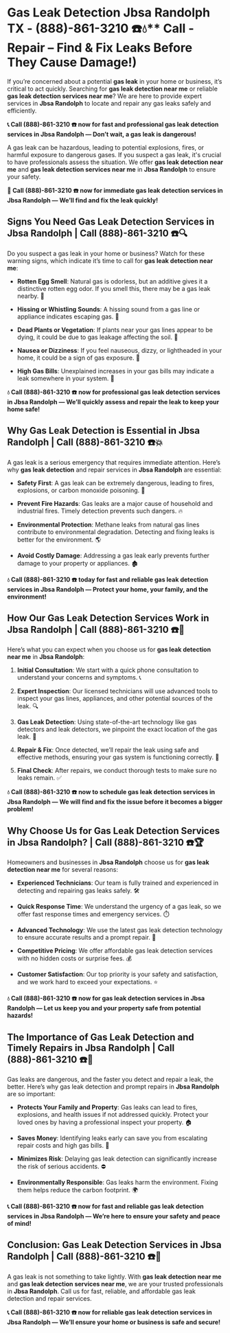 # Gas Leak Detection Jbsa Randolph TX - (888)-861-3210 ☎️💧** Call - Repair – Find & Fix Leaks Before They Cause Damage!)

If you’re concerned about a potential **gas leak** in your home or business, it’s critical to act quickly. Searching for **gas leak detection near me** or reliable **gas leak detection services near me**? We are here to provide expert services in **Jbsa Randolph** to locate and repair any gas leaks safely and efficiently.

**📞 Call (888)-861-3210 ☎️ now for fast and professional gas leak detection services in Jbsa Randolph — Don’t wait, a gas leak is dangerous!**

A gas leak can be hazardous, leading to potential explosions, fires, or harmful exposure to dangerous gases. If you suspect a gas leak, it's crucial to have professionals assess the situation. We offer **gas leak detection near me** and **gas leak detection services near me** in **Jbsa Randolph** to ensure your safety.

**🚨 Call (888)-861-3210 ☎️ now for immediate gas leak detection services in Jbsa Randolph — We’ll find and fix the leak quickly!**

## **Signs You Need Gas Leak Detection Services in Jbsa Randolph | Call (888)-861-3210 ☎️🔍**

Do you suspect a gas leak in your home or business? Watch for these warning signs, which indicate it’s time to call for **gas leak detection near me**:

- **Rotten Egg Smell**: Natural gas is odorless, but an additive gives it a distinctive rotten egg odor. If you smell this, there may be a gas leak nearby. 💨
- **Hissing or Whistling Sounds**: A hissing sound from a gas line or appliance indicates escaping gas. 📣
- **Dead Plants or Vegetation**: If plants near your gas lines appear to be dying, it could be due to gas leakage affecting the soil. 🌱
- **Nausea or Dizziness**: If you feel nauseous, dizzy, or lightheaded in your home, it could be a sign of gas exposure. 🤢
- **High Gas Bills**: Unexplained increases in your gas bills may indicate a leak somewhere in your system. 💸

**💧 Call (888)-861-3210 ☎️ now for professional gas leak detection services in Jbsa Randolph — We’ll quickly assess and repair the leak to keep your home safe!**

## **Why Gas Leak Detection is Essential in Jbsa Randolph | Call (888)-861-3210 ☎️💥**

A gas leak is a serious emergency that requires immediate attention. Here’s why **gas leak detection** and repair services in **Jbsa Randolph** are essential:

- **Safety First**: A gas leak can be extremely dangerous, leading to fires, explosions, or carbon monoxide poisoning. 🛑
- **Prevent Fire Hazards**: Gas leaks are a major cause of household and industrial fires. Timely detection prevents such dangers. 🔥
- **Environmental Protection**: Methane leaks from natural gas lines contribute to environmental degradation. Detecting and fixing leaks is better for the environment. 🌎
- **Avoid Costly Damage**: Addressing a gas leak early prevents further damage to your property or appliances. 🏚️

**💧 Call (888)-861-3210 ☎️ today for fast and reliable gas leak detection services in Jbsa Randolph — Protect your home, your family, and the environment!**

## **How Our Gas Leak Detection Services Work in Jbsa Randolph | Call (888)-861-3210 ☎️🔧**

Here’s what you can expect when you choose us for **gas leak detection near me** in **Jbsa Randolph**:

1. **Initial Consultation**: We start with a quick phone consultation to understand your concerns and symptoms. 📞
2. **Expert Inspection**: Our licensed technicians will use advanced tools to inspect your gas lines, appliances, and other potential sources of the leak. 🔍
3. **Gas Leak Detection**: Using state-of-the-art technology like gas detectors and leak detectors, we pinpoint the exact location of the gas leak. 🔬
4. **Repair & Fix**: Once detected, we’ll repair the leak using safe and effective methods, ensuring your gas system is functioning correctly. 🔧
5. **Final Check**: After repairs, we conduct thorough tests to make sure no leaks remain. ✅

**💧 Call (888)-861-3210 ☎️ now to schedule gas leak detection services in Jbsa Randolph — We will find and fix the issue before it becomes a bigger problem!**

## **Why Choose Us for Gas Leak Detection Services in Jbsa Randolph? | Call (888)-861-3210 ☎️🏆**

Homeowners and businesses in **Jbsa Randolph** choose us for **gas leak detection near me** for several reasons:

- **Experienced Technicians**: Our team is fully trained and experienced in detecting and repairing gas leaks safely. 🛠️
- **Quick Response Time**: We understand the urgency of a gas leak, so we offer fast response times and emergency services. ⏱️
- **Advanced Technology**: We use the latest gas leak detection technology to ensure accurate results and a prompt repair. 🧪
- **Competitive Pricing**: We offer affordable gas leak detection services with no hidden costs or surprise fees. 💰
- **Customer Satisfaction**: Our top priority is your safety and satisfaction, and we work hard to exceed your expectations. ⭐

**💧 Call (888)-861-3210 ☎️ now for gas leak detection services in Jbsa Randolph — Let us keep you and your property safe from potential hazards!**

## **The Importance of Gas Leak Detection and Timely Repairs in Jbsa Randolph | Call (888)-861-3210 ☎️🚨**

Gas leaks are dangerous, and the faster you detect and repair a leak, the better. Here’s why gas leak detection and prompt repairs in **Jbsa Randolph** are so important:

- **Protects Your Family and Property**: Gas leaks can lead to fires, explosions, and health issues if not addressed quickly. Protect your loved ones by having a professional inspect your property. 🏠
- **Saves Money**: Identifying leaks early can save you from escalating repair costs and high gas bills. 💸
- **Minimizes Risk**: Delaying gas leak detection can significantly increase the risk of serious accidents. ⛔
- **Environmentally Responsible**: Gas leaks harm the environment. Fixing them helps reduce the carbon footprint. 🌍

**📞 Call (888)-861-3210 ☎️ now for fast and reliable gas leak detection services in Jbsa Randolph — We’re here to ensure your safety and peace of mind!**

## **Conclusion: Gas Leak Detection Services in Jbsa Randolph | Call (888)-861-3210 ☎️💨**

A gas leak is not something to take lightly. With **gas leak detection near me** and **gas leak detection services near me**, we are your trusted professionals in **Jbsa Randolph**. Call us for fast, reliable, and affordable gas leak detection and repair services.

**📞 Call (888)-861-3210 ☎️ now for reliable gas leak detection services in Jbsa Randolph — We’ll ensure your home or business is safe and secure!**
